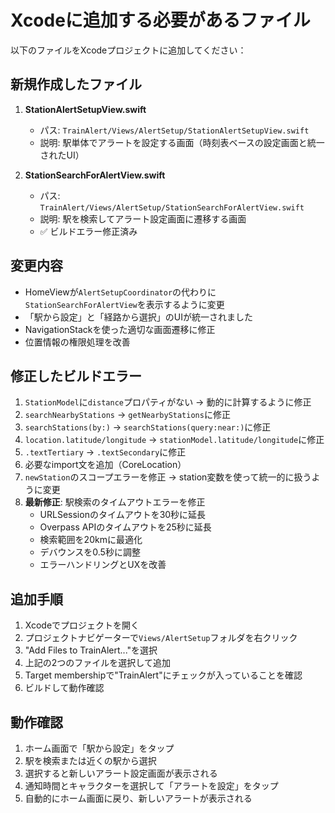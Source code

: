 # Xcodeに追加する必要があるファイル

以下のファイルをXcodeプロジェクトに追加してください：

## 新規作成したファイル

1. **StationAlertSetupView.swift**
   - パス: `TrainAlert/Views/AlertSetup/StationAlertSetupView.swift`
   - 説明: 駅単体でアラートを設定する画面（時刻表ベースの設定画面と統一されたUI）

2. **StationSearchForAlertView.swift**
   - パス: `TrainAlert/Views/AlertSetup/StationSearchForAlertView.swift`
   - 説明: 駅を検索してアラート設定画面に遷移する画面
   - ✅ ビルドエラー修正済み

## 変更内容

- HomeViewが`AlertSetupCoordinator`の代わりに`StationSearchForAlertView`を表示するように変更
- 「駅から設定」と「経路から選択」のUIが統一されました
- NavigationStackを使った適切な画面遷移に修正
- 位置情報の権限処理を改善

## 修正したビルドエラー

1. `StationModel`に`distance`プロパティがない → 動的に計算するように修正
2. `searchNearbyStations` → `getNearbyStations`に修正
3. `searchStations(by:)` → `searchStations(query:near:)`に修正
4. `location.latitude/longitude` → `stationModel.latitude/longitude`に修正
5. `.textTertiary` → `.textSecondary`に修正
6. 必要なimport文を追加（CoreLocation）
7. `newStation`のスコープエラーを修正 → station変数を使って統一的に扱うように変更
8. **最新修正**: 駅検索のタイムアウトエラーを修正
   - URLSessionのタイムアウトを30秒に延長
   - Overpass APIのタイムアウトを25秒に延長
   - 検索範囲を20kmに最適化
   - デバウンスを0.5秒に調整
   - エラーハンドリングとUXを改善

## 追加手順

1. Xcodeでプロジェクトを開く
2. プロジェクトナビゲーターで`Views/AlertSetup`フォルダを右クリック
3. "Add Files to TrainAlert..."を選択
4. 上記の2つのファイルを選択して追加
5. Target membershipで"TrainAlert"にチェックが入っていることを確認
6. ビルドして動作確認

## 動作確認

1. ホーム画面で「駅から設定」をタップ
2. 駅を検索または近くの駅から選択
3. 選択すると新しいアラート設定画面が表示される
4. 通知時間とキャラクターを選択して「アラートを設定」をタップ
5. 自動的にホーム画面に戻り、新しいアラートが表示される